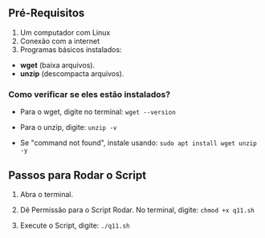 
## Pré-Requisitos

1. Um computador com Linux
2. Conexão com a internet
3. Programas básicos instalados:
  - **wget** (baixa arquivos).
  - **unzip** (descompacta arquivos).

### Como verificar se eles estão instalados?

- Para o wget, digite no terminal: `wget --version`

- Para o unzip, digite: `unzip -v`

- Se "command not found", instale usando: `sudo apt install wget unzip -y`


## Passos para Rodar o Script

1. Abra o terminal.

2. Dê Permissão para o Script Rodar. No terminal, digite: `chmod +x q11.sh`

3. Execute o Script, digite: `./q11.sh`

